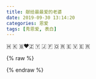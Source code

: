 ```yaml
---
title: 献给最最爱的老婆
date: 2019-09-30 13:14:20
categories: 恩爱
tags: [秀恩爱, 表白]
---
```


🇭​ 🇰 🇧❤🇿 🇾 🇯​ 
🇫 🇴 🇷 🇪 🇻 🇪 🇷

<!-- more -->

{% raw %}
<style type="text/css">
.digit{font-family:"Times New Roman";font-size:28px}
#words{font-family:"sans-serif";font-size:18px;color:#666}"
</style>
<div id="love-content">
  <div id="loveHeart" style="position:relative">
    <canvas id="garden" width="670" height="625" style="margin-left:-20px"></canvas>
    <div id="words" style="position:absolute;margin-top:226.5px;width:100%;text-align:center;top:0;">
      <div id="messages" style="display:none;">
      亲爱的老婆<br/>这是我们相遇后的时间：
        <div id="elapseClock"><span class="digit">2376</span> 天 <span class="digit">03</span> 时 <span class="digit">55</span> 分 <span class="digit">59</span> 秒
        </div>
      </div>
      <div id="messages2" style="display:none;">
      这是我们结婚后的时间：
        <div id="elapseClock2"><span class="digit">2376</span> 天 <span class="digit">03</span> 时 <span class="digit">55</span> 分 <span class="digit">59</span> 秒
        </div>
      </div>
      <div id="loveu" style="padding:5px;font-size:22px;margin-top:30px;text-align:center;display:none">
          爱你直到永远。<br>
        <div class="signature" style="text-align:center;margin-top:10px;font-size:20px;font-style:italic">- HKB</div>
      </div>
    </div>
  </div>
  <div id="code" style="text-align:center;display:none">
    <span>我可能不够高大也不够英俊，</span>
    <br/>
    <span>我可能也不够富有，</span>
    <br/>
    <span>但遇见你，</span>
    <br/>
    <span>是我生命里最大的幸运，</span>
    <br/>
    <span>我的余生，只陪着你！</span>
    <br/>
    <br/>
    <span>今天是结婚一周年纪念日，</span>
    <span>给我亲爱的老婆献上玫瑰花~~</span>
    <br/>
  </div>
</div>
{% endraw %}
